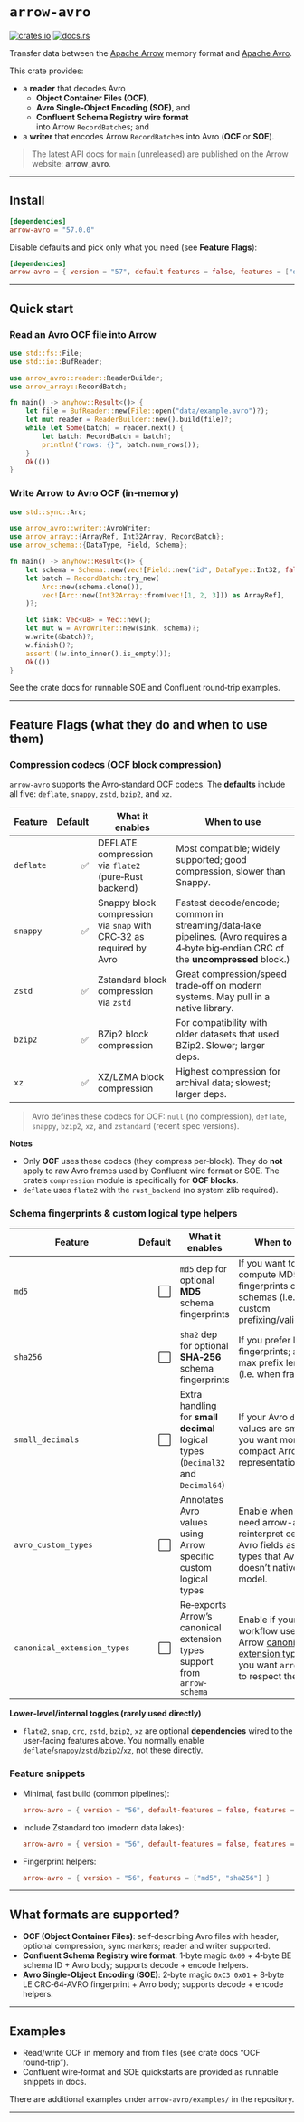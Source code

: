 <!---
  Licensed to the Apache Software Foundation (ASF) under one
  or more contributor license agreements.  See the NOTICE file
  distributed with this work for additional information
  regarding copyright ownership.  The ASF licenses this file
  to you under the Apache License, Version 2.0 (the
  "License"); you may not use this file except in compliance
  with the License.  You may obtain a copy of the License at

    http://www.apache.org/licenses/LICENSE-2.0

  Unless required by applicable law or agreed to in writing,
  software distributed under the License is distributed on an
  "AS IS" BASIS, WITHOUT WARRANTIES OR CONDITIONS OF ANY
  KIND, either express or implied.  See the License for the
  specific language governing permissions and limitations
  under the License.
-->

# `arrow-avro`

[![crates.io](https://img.shields.io/crates/v/arrow-avro.svg)](https://crates.io/crates/arrow-avro)
[![docs.rs](https://img.shields.io/docsrs/arrow-avro.svg)](https://docs.rs/arrow-avro/latest/arrow_avro/)

Transfer data between the [Apache Arrow] memory format and [Apache Avro].

This crate provides:

- a **reader** that decodes Avro
  - **Object Container Files (OCF)**,
  - **Avro Single‑Object Encoding (SOE)**, and
  - **Confluent Schema Registry wire format**  
  into Arrow `RecordBatch`es; and
- a **writer** that encodes Arrow `RecordBatch`es into Avro (**OCF** or **SOE**).

> The latest API docs for `main` (unreleased) are published on the Arrow website: **arrow_avro**.

[Apache Arrow]: https://arrow.apache.org/
[Apache Avro]: https://avro.apache.org/

---

## Install

```toml
[dependencies]
arrow-avro = "57.0.0"
````

Disable defaults and pick only what you need (see **Feature Flags**):

```toml
[dependencies]
arrow-avro = { version = "57", default-features = false, features = ["deflate", "snappy"] }
```

---

## Quick start

### Read an Avro OCF file into Arrow

```rust
use std::fs::File;
use std::io::BufReader;

use arrow_avro::reader::ReaderBuilder;
use arrow_array::RecordBatch;

fn main() -> anyhow::Result<()> {
    let file = BufReader::new(File::open("data/example.avro")?);
    let mut reader = ReaderBuilder::new().build(file)?;
    while let Some(batch) = reader.next() {
        let batch: RecordBatch = batch?;
        println!("rows: {}", batch.num_rows());
    }
    Ok(())
}
```

### Write Arrow to Avro OCF (in‑memory)

```rust
use std::sync::Arc;

use arrow_avro::writer::AvroWriter;
use arrow_array::{ArrayRef, Int32Array, RecordBatch};
use arrow_schema::{DataType, Field, Schema};

fn main() -> anyhow::Result<()> {
    let schema = Schema::new(vec![Field::new("id", DataType::Int32, false)]);
    let batch = RecordBatch::try_new(
        Arc::new(schema.clone()),
        vec![Arc::new(Int32Array::from(vec![1, 2, 3])) as ArrayRef],
    )?;

    let sink: Vec<u8> = Vec::new();
    let mut w = AvroWriter::new(sink, schema)?;
    w.write(&batch)?;
    w.finish()?;
    assert!(!w.into_inner().is_empty());
    Ok(())
}
```

See the crate docs for runnable SOE and Confluent round‑trip examples.

---

## Feature Flags (what they do and when to use them)

### Compression codecs (OCF block compression)

`arrow-avro` supports the Avro‑standard OCF codecs. The **defaults** include all five: `deflate`, `snappy`, `zstd`, `bzip2`, and `xz`.

| Feature   | Default | What it enables                                                     | When to use                                                                                                                            |
|-----------|--------:|---------------------------------------------------------------------|----------------------------------------------------------------------------------------------------------------------------------------|
| `deflate` |       ✅ | DEFLATE compression via `flate2` (pure‑Rust backend)                | Most compatible; widely supported; good compression, slower than Snappy.                                                               |
| `snappy`  |       ✅ | Snappy block compression via `snap` with CRC‑32 as required by Avro | Fastest decode/encode; common in streaming/data‑lake pipelines. (Avro requires a 4‑byte big‑endian CRC of the **uncompressed** block.) |
| `zstd`    |       ✅ | Zstandard block compression via `zstd`                              | Great compression/speed trade‑off on modern systems. May pull in a native library.                                                     |
| `bzip2`   |       ✅ | BZip2 block compression                                             | For compatibility with older datasets that used BZip2. Slower; larger deps.                                                            |
| `xz`      |       ✅ | XZ/LZMA block compression                                           | Highest compression for archival data; slowest; larger deps.                                                                           |

> Avro defines these codecs for OCF: `null` (no compression), `deflate`, `snappy`, `bzip2`, `xz`, and `zstandard` (recent spec versions).

**Notes**

* Only **OCF** uses these codecs (they compress per‑block). They do **not** apply to raw Avro frames used by Confluent wire format or SOE. The crate’s `compression` module is specifically for **OCF blocks**.
* `deflate` uses `flate2` with the `rust_backend` (no system zlib required).

### Schema fingerprints & custom logical type helpers

| Feature                     | Default | What it enables                                                                  | When to use                                                                                                         |    
|-----------------------------|--------:|----------------------------------------------------------------------------------|---------------------------------------------------------------------------------------------------------------------|
| `md5`                       |       ⬜ | `md5` dep for optional **MD5** schema fingerprints                               | If you want to compute MD5 fingerprints of writer schemas (i.e. for custom prefixing/validation).                   |   
| `sha256`                    |       ⬜ | `sha2` dep for optional **SHA‑256** schema fingerprints                          | If you prefer longer fingerprints; affects max prefix length (i.e. when framing).                                   |  
| `small_decimals`            |       ⬜ | Extra handling for **small decimal** logical types (`Decimal32` and `Decimal64`) | If your Avro `decimal` values are small and you want more compact Arrow representations.                            |
| `avro_custom_types`         |       ⬜ | Annotates Avro values using Arrow specific custom logical types                  | Enable when you need arrow-avro to reinterpret certain Avro fields as Arrow types that Avro doesn’t natively model. | 
| `canonical_extension_types` |       ⬜ | Re‑exports Arrow’s canonical extension types support from `arrow-schema`         | Enable if your workflow uses Arrow [canonical extension types] and you want `arrow-avro` to respect them.           | 

[canonical extension types]: https://arrow.apache.org/docs/format/CanonicalExtensions.html

**Lower‑level/internal toggles (rarely used directly)**

* `flate2`, `snap`, `crc`, `zstd`, `bzip2`, `xz` are optional **dependencies** wired to the user‑facing features above. You normally enable `deflate`/`snappy`/`zstd`/`bzip2`/`xz`, not these directly.

### Feature snippets

* Minimal, fast build (common pipelines):

  ```toml
  arrow-avro = { version = "56", default-features = false, features = ["deflate", "snappy"] }
  ```
* Include Zstandard too (modern data lakes):

  ```toml
  arrow-avro = { version = "56", default-features = false, features = ["deflate", "snappy", "zstd"] }
  ```
* Fingerprint helpers:

  ```toml
  arrow-avro = { version = "56", features = ["md5", "sha256"] }
  ```
  
---

## What formats are supported?

* **OCF (Object Container Files)**: self‑describing Avro files with header, optional compression, sync markers; reader and writer supported.
* **Confluent Schema Registry wire format**: 1‑byte magic `0x00` + 4‑byte BE schema ID + Avro body; supports decode + encode helpers.
* **Avro Single‑Object Encoding (SOE)**: 2‑byte magic `0xC3 0x01` + 8‑byte LE CRC‑64‑AVRO fingerprint + Avro body; supports decode + encode helpers.

---

## Examples

* Read/write OCF in memory and from files (see crate docs “OCF round‑trip”).
* Confluent wire‑format and SOE quickstarts are provided as runnable snippets in docs.

There are additional examples under `arrow-avro/examples/` in the repository.

---
